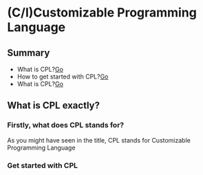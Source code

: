 # (C/I)Customizable Programming Language

## Summary
* What is CPL?[Go](#what-is-cpl-exactly)
* How to get started with CPL?[Go](#get-started-with-cpl)
* What is CPL?[Go](#what-is-cpl)
## What is CPL exactly?
### Firstly, what does CPL stands for?
  As you might have seen in the title, CPL stands for Customizable Programming Language

### Get started with CPL
